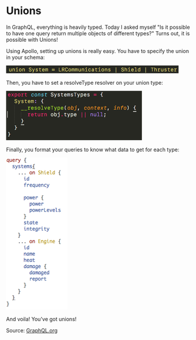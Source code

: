 # Unions

In GraphQL, everything is heavily typed. Today I asked myself "Is it possible to have one query return multiple objects of different types?" Turns out, it is possible with Unions!

Using Apollo, setting up unions is really easy. You have to specify the union in your schema:

![Unions 1](/graphql/unions1.png)

Then, you have to set a resolveType resolver on your union type:

![Unions 2](/graphql/unions2.png)

Finally, you format your queries to know what data to get for each type:

![Unions 3](/graphql/unions3.png)

And voila! You've got unions!

Source: [GraphQL.org](http://graphql.org/learn/schema/#union-types)

